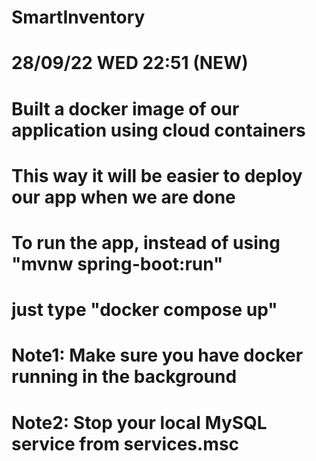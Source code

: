 # SmartInventory

# 28/09/22 WED 22:51 (NEW)
# Built a docker image of our application using cloud containers
# This way it will be easier to deploy our app when we are done
# To run the app, instead of using "mvnw spring-boot:run"
# just type "docker compose up"
# Note1: Make sure you have docker running in the background
# Note2: Stop your local MySQL service from services.msc